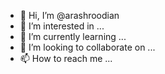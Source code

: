 - 👋 Hi, I’m @arashroodian
- 👀 I’m interested in ...
- 🌱 I’m currently learning ...
- 💞️ I’m looking to collaborate on ...
- 📫 How to reach me ...

<!---
arashroodian/arashroodian is a ✨ special ✨ repository because its `README.md` (this file) appears on your GitHub profile.
You can click the Preview link to take a look at your changes.
--->
